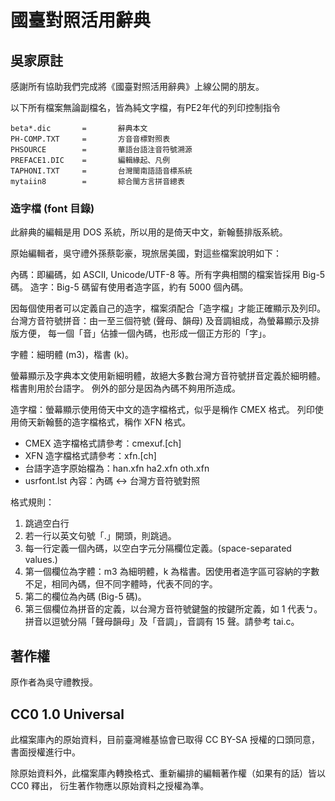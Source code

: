 # 國臺對照活用辭典

## 吳家原註

感謝所有協助我們完成將《國臺對照活用辭典》上線公開的朋友。

以下所有檔案無論副檔名，皆為純文字檔，有PE2年代的列印控制指令

    beta*.dic       =       辭典本文
    PH-COMP.TXT     =       方音音標對照表
    PHSOURCE        =       華語台語注音符號溯源
    PREFACE1.DIC    =       編輯緣起、凡例
    TAPHONI.TXT     =       台灣閩南語語音標系統
    mytaiin8        =       綜合閩方言拼音總表

### 造字檔 (font 目錄)

此辭典的編輯是用 DOS 系統，所以用的是倚天中文，新翰藝排版系統。

原始編輯者，吳守禮外孫蔡彰豪，現旅居美國，對這些檔案說明如下：

內碼：即編碼，如 ASCII, Unicode/UTF-8 等。所有字典相關的檔案皆採用 Big-5 碼。
造字：Big-5 碼留有使用者造字區，約有 5000 個內碼。

因每個使用者可以定義自己的造字，檔案須配合「造字檔」才能正確顯示及列印。
台灣方音符號拼音：由一至三個符號 (聲母、韻母) 及音調組成，為螢幕顯示及排版方便，
每一個「音」佔據一個內碼，也形成一個正方形的「字」。

字體：細明體 (m3)，楷書 (k)。

螢幕顯示及字典本文使用新細明體，故絕大多數台灣方音符號拼音定義於細明體。楷書則用於台語字。
例外的部分是因為內碼不夠用所造成。

造字檔：螢幕顯示使用倚天中文的造字檔格式，似乎是稱作 CMEX 格式。
列印使用倚天新翰藝的造字檔格式，稱作 XFN 格式。

* CMEX 造字檔格式請參考：cmexuf.[ch]
* XFN 造字檔格式請參考：xfn.[ch]
* 台語字造字原始檔為：han.xfn ha2.xfn oth.xfn
* usrfont.lst 內容：內碼 <-> 台灣方音符號對照

格式規則：

1. 跳過空白行
2. 若一行以英文句號「.」開頭，則跳過。
3. 每一行定義一個內碼，以空白字元分隔欄位定義。(space-separated values.)
4. 第一個欄位為字體：m3 為細明體，k 為楷書。因使用者造字區可容納的字數不足，相同內碼，但不同字體時，代表不同的字。
5. 第二的欄位為內碼 (Big-5 碼)。
6. 第三個欄位為拼音的定義，以台灣方音符號鍵盤的按鍵所定義，如 1 代表ㄅ。拼音以逗號分隔「聲母韻母」及「音調」，音調有 15 聲。請參考 tai.c。

## 著作權

原作者為吳守禮教授。

## CC0 1.0 Universal

此檔案庫內的原始資料，目前臺灣維基協會已取得 CC BY-SA 授權的口頭同意，書面授權進行中。

除原始資料外，此檔案庫內轉換格式、重新編排的編輯著作權（如果有的話）皆以 CC0 釋出，
衍生著作物應以原始資料之授權為準。
